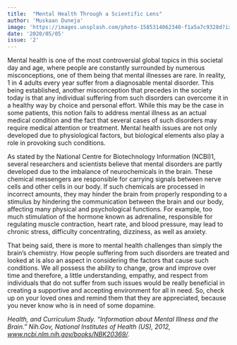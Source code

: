 ```yaml
---
title:  "Mental Health Through a Scientific Lens"
author: 'Muskaan Duneja'
image: 'https://images.unsplash.com/photo-1585314062340-f1a5a7c9328d?ixlib=rb-1.2.1&q=80&fm=jpg&crop=entropy&cs=tinysrgb&w=1080&fit=max'
date: '2020/05/05'
issue: '2'
---
```

Mental health is one of the most controversial global topics in this societal day and age, where people are constantly surrounded by numerous misconceptions, one of them being that mental illnesses are rare. In reality, 1 in 4 adults every year suffer from a diagnosable mental disorder. This being established, another misconception that precedes in the society today is that any individual suffering from such disorders can overcome it in a healthy way by choice and personal effort. While this may be the case in some patients, this notion fails to address mental illness as an actual medical condition and the fact that several cases of such disorders may require medical attention or treatment. Mental health issues are not only developed due to physiological factors, but biological elements also play a role in provoking such conditions. 

As stated by the National Centre for Biotechnology Information (NCBI)1, several researchers and scientists believe that mental disorders are partly developed due to the imbalance of neurochemicals in the brain. These chemical messengers are responsible for carrying signals between nerve cells and other cells in our body. If such chemicals are processed in incorrect amounts, they may hinder the brain from properly responding to a stimulus by hindering the communication between the brain and our body, affecting many physical and psychological functions. For example, too much stimulation of the hormone known as adrenaline, responsible for regulating muscle contraction, heart rate, and blood pressure, may lead to chronic stress, difficulty concentrating, dizziness, as well as anxiety. 

That being said, there is more to mental health challenges than simply the brain’s chemistry. How people suffering from such disorders are treated and looked at is also an aspect in considering the factors that cause such conditions. We all possess the ability to change, grow and improve over time and therefore, a little understanding, empathy, and respect from individuals that do not suffer from such issues would be really beneficial in creating a supportive and accepting environment for all in need. So, check up on your loved ones and remind them that they are appreciated, because you never know who is in need of some dopamine. 

_Health, and Curriculum Study. “Information about Mental Illness and the Brain.” Nih.Gov, National Institutes of Health (US), 2012, www.ncbi.nlm.nih.gov/books/NBK20369/._
